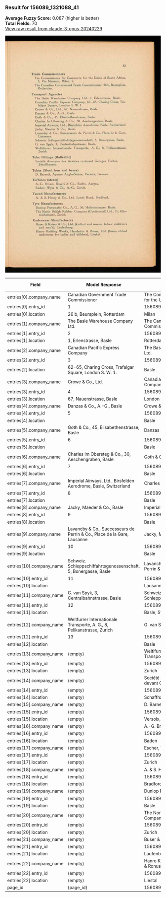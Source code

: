 ### Result for 156089_1321088_41
**Average Fuzzy Score:** 0.087 (higher is better)<br>
**Total Fields:** 70<br>
[View raw result from claude-3-opus-20240229](https://github.com/RISE-UNIBAS/humanities_data_benchmark/blob/main/results/2025-10-28/T0372/request_T0372_156089_1321088_41.json)

<img src="https://github.com/RISE-UNIBAS/humanities_data_benchmark/blob/main/benchmarks/company_lists/images/156089_1321088_41.jpg?raw=true" alt="156089_1321088_41" width="600px">

| Field | Model Response | Ground Truth | Fuzzy Score | Match |
|-------|----------------|--------------|-------------|-------|
| entries[0].company_name | Canadian Government Trade Commissioner | The Commissioner for Commerce for the Union of South Africa | 0.330 | ❌ |
| entries[0].entry_id | 1 | 156089_1321088_41-1 | 0.100 | ❌ |
| entries[0].location | 26 b, Beursplein, Rotterdam | Milan | 0.125 | ❌ |
| entries[1].company_name | The Basle Warehouse Company Ltd. | The Canadian Government Trade Commissioner | 0.378 | ❌ |
| entries[1].entry_id | 2 | 156089_1321088_41-2 | 0.100 | ❌ |
| entries[1].location | 1, Erlenstrasse, Basle | Rotterdam | 0.194 | ❌ |
| entries[2].company_name | Canadian Pacific Express Company | The Basle Warehouse Company Ltd. | 0.438 | ❌ |
| entries[2].entry_id | 3 | 156089_1321088_41-3 | 0.100 | ❌ |
| entries[2].location | 62-65, Charing Cross, Trafalgar Square, London S. W. 1. | Basle | 0.133 | ❌ |
| entries[3].company_name | Crowe & Co., Ltd. | Canadian Pacific Express Company | 0.245 | ❌ |
| entries[3].entry_id | 4 | 156089_1321088_41-4 | 0.100 | ❌ |
| entries[3].location | 67, Nauenstrasse, Basle | London S. W. 1. | 0.105 | ❌ |
| entries[4].company_name | Danzas & Co., A.-G., Basle | Crowe & Co., Ltd. | 0.419 | ❌ |
| entries[4].entry_id | 5 | 156089_1321088_41-5 | 0.100 | ❌ |
| entries[4].location | <UNKNOWN> | Basle | 0.000 | ❌ |
| entries[5].company_name | Goth & Co., 45, Elisabethenstrasse, Basle | Danzas & Co., A.-G. | 0.267 | ❌ |
| entries[5].entry_id | 6 | 156089_1321088_41-6 | 0.100 | ❌ |
| entries[5].location | <UNKNOWN> | Basle | 0.000 | ❌ |
| entries[6].company_name | Charles lm Obersteg & Co., 30, Aeschengraben, Basle | Goth & Co. | 0.230 | ❌ |
| entries[6].entry_id | 7 | 156089_1321088_41-7 | 0.100 | ❌ |
| entries[6].location | <UNKNOWN> | Basle | 0.000 | ❌ |
| entries[7].company_name | Imperial Airways, Ltd., Birsfelden Aerodrome, Basle, Switzerland | Charles Im Obersteg & Co. | 0.225 | ❌ |
| entries[7].entry_id | 8 | 156089_1321088_41-8 | 0.100 | ❌ |
| entries[7].location | <UNKNOWN> | Basle | 0.000 | ❌ |
| entries[8].company_name | Jacky, Maeder & Co., Basle | Imperial Airways, Ltd. | 0.250 | ❌ |
| entries[8].entry_id | 9 | 156089_1321088_41-9 | 0.100 | ❌ |
| entries[8].location | <UNKNOWN> | Basle | 0.000 | ❌ |
| entries[9].company_name | Lavancby & Co., Successeurs de Perrin & Co., Place de la Gare, Lausanne | Jacky, Maeder & Co. | 0.333 | ❌ |
| entries[9].entry_id | 10 | 156089_1321088_41-10 | 0.182 | ❌ |
| entries[9].location | <UNKNOWN> | Basle | 0.000 | ❌ |
| entries[10].company_name | Schweiz. Schleppschiffahrtsgenossenschaft, 5, Bonergasse, Basle | Lavanchy & Co., Successeurs de Perrin & Co. | 0.321 | ❌ |
| entries[10].entry_id | 11 | 156089_1321088_41-11 | 0.182 | ❌ |
| entries[10].location | <UNKNOWN> | Lausanne | 0.000 | ❌ |
| entries[11].company_name | G. van Spyk, 3, Centralbahnstrasse, Basle | Schweiz. Schleppschiffahrtsgenossenschaft | 0.268 | ❌ |
| entries[11].entry_id | 12 | 156089_1321088_41-12 | 0.182 | ❌ |
| entries[11].location | <UNKNOWN> | Basle, Switzerland | 0.000 | ❌ |
| entries[12].company_name | Weltfurrer Internationale Transporte, A. G., 8, Pelikanstrasse, Zurich | G. van Spyk | 0.148 | ❌ |
| entries[12].entry_id | 13 | 156089_1321088_41-13 | 0.182 | ❌ |
| entries[12].location | <UNKNOWN> | Basle | 0.000 | ❌ |
| entries[13].company_name | (empty) | Weltifurrer Internationale Transporte, A. G. | 0.000 | ❌ |
| entries[13].entry_id | (empty) | 156089_1321088_41-14 | 0.000 | ❌ |
| entries[13].location | (empty) | Zurich | 0.000 | ❌ |
| entries[14].company_name | (empty) | Société Anonyme des Aciéries ci-devant Georges Fischer | 0.000 | ❌ |
| entries[14].entry_id | (empty) | 156089_1321088_41-15 | 0.000 | ❌ |
| entries[14].location | (empty) | Schaffhausen | 0.000 | ❌ |
| entries[15].company_name | (empty) | D. Barnett, Agence Anglo-Suisse | 0.000 | ❌ |
| entries[15].entry_id | (empty) | 156089_1321088_41-16 | 0.000 | ❌ |
| entries[15].location | (empty) | Versoix, Geneva | 0.000 | ❌ |
| entries[16].company_name | (empty) | A.-G. Brown, Boveri & Co. | 0.000 | ❌ |
| entries[16].entry_id | (empty) | 156089_1321088_41-17 | 0.000 | ❌ |
| entries[16].location | (empty) | Baden | 0.000 | ❌ |
| entries[17].company_name | (empty) | Escher, Wyss & Co., A.-G. | 0.000 | ❌ |
| entries[17].entry_id | (empty) | 156089_1321088_41-18 | 0.000 | ❌ |
| entries[17].location | (empty) | Zurich | 0.000 | ❌ |
| entries[18].company_name | (empty) | A. & S. Henry & Co., Ltd. | 0.000 | ❌ |
| entries[18].entry_id | (empty) | 156089_1321088_41-19 | 0.000 | ❌ |
| entries[18].location | (empty) | Bradford | 0.000 | ❌ |
| entries[19].company_name | (empty) | Dunlop Pneumatic Co., A. G. | 0.000 | ❌ |
| entries[19].entry_id | (empty) | 156089_1321088_41-20 | 0.000 | ❌ |
| entries[19].location | (empty) | Basle | 0.000 | ❌ |
| entries[20].company_name | (empty) | The North British Rubber Company (Continental) Ltd. | 0.000 | ❌ |
| entries[20].entry_id | (empty) | 156089_1321088_41-21 | 0.000 | ❌ |
| entries[20].location | (empty) | Zurich | 0.000 | ❌ |
| entries[21].company_name | (empty) | Buser & Keiser & Co., Ltd. | 0.000 | ❌ |
| entries[21].entry_id | (empty) | 156089_1321088_41-22 | 0.000 | ❌ |
| entries[21].location | (empty) | Laufenburg | 0.000 | ❌ |
| entries[22].company_name | (empty) | Hanro Knitting Works, Handschin & Ronus, Ltd. | 0.000 | ❌ |
| entries[22].entry_id | (empty) | 156089_1321088_41-23 | 0.000 | ❌ |
| entries[22].location | (empty) | Liestal | 0.000 | ❌ |
| page_id | {page_id} | 156089_1321088_41 | 0.077 | ❌ |
